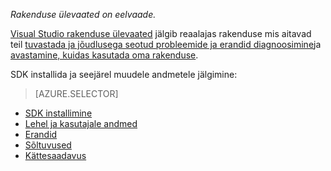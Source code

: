 
*Rakenduse ülevaated on eelvaade.*

<a name="selector1"></a>

[Visual Studio rakenduse ülevaated](../articles/application-insights/app-insights-overview.md) jälgib reaalajas rakenduse mis aitavad teil [tuvastada ja jõudlusega seotud probleemide ja erandid diagnoosimine](../articles/application-insights/app-insights-detect-triage-diagnose.md)ja [avastamine, kuidas kasutada oma rakenduse](../articles/application-insights/app-insights-overview-usage.md). 

SDK installida ja seejärel muudele andmetele jälgimine:

> [AZURE.SELECTOR]
- [SDK installimine](../articles/application-insights/app-insights-asp-net.md#selector1)
- [Lehel ja kasutajale andmed](../articles/application-insights/app-insights-javascript.md#selector1)
- [Erandid](../articles/application-insights/app-insights-asp-net-exceptions.md#selector1)
- [Sõltuvused](../articles/application-insights/app-insights-asp-net-dependencies.md#selector1)
- [Kättesaadavus](../articles/application-insights/app-insights-monitor-web-app-availability.md#selector1)

